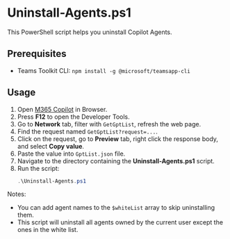 # Uninstall-Agents.ps1

This PowerShell script helps you uninstall Copilot Agents.

## Prerequisites

 - Teams Toolkit CLI: `npm install -g @microsoft/teamsapp-cli`

## Usage

1. Open [M365 Copilot](https://m365.cloud.microsoft/chat?auth=2) in Browser.
2. Press **F12** to open the Developer Tools.
3. Go to **Network** tab, filter with `GetGptList`, refresh the web page.
4. Find the request named `GetGptList?request=...`.
5. Click on the request, go to **Preview** tab, right click the response body, and select **Copy value**.
6. Paste the value into `GptList.json` file.
7. Navigate to the directory containing the **Uninstall-Agents.ps1** script.
8. Run the script:
   ```powershell
   .\Uninstall-Agents.ps1
   ```

Notes:
- You can add agent names to the `$whiteList` array to skip uninstalling them.
- This script will uninstall all agents owned by the current user except the ones in the white list.